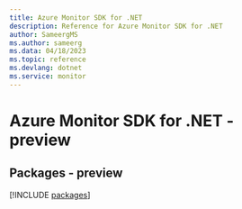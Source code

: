 ```yaml
---
title: Azure Monitor SDK for .NET
description: Reference for Azure Monitor SDK for .NET
author: SameergMS
ms.author: sameerg
ms.data: 04/18/2023
ms.topic: reference
ms.devlang: dotnet
ms.service: monitor
---
```

# Azure Monitor SDK for .NET - preview
## Packages - preview
[!INCLUDE [packages](monitor-index.md)]